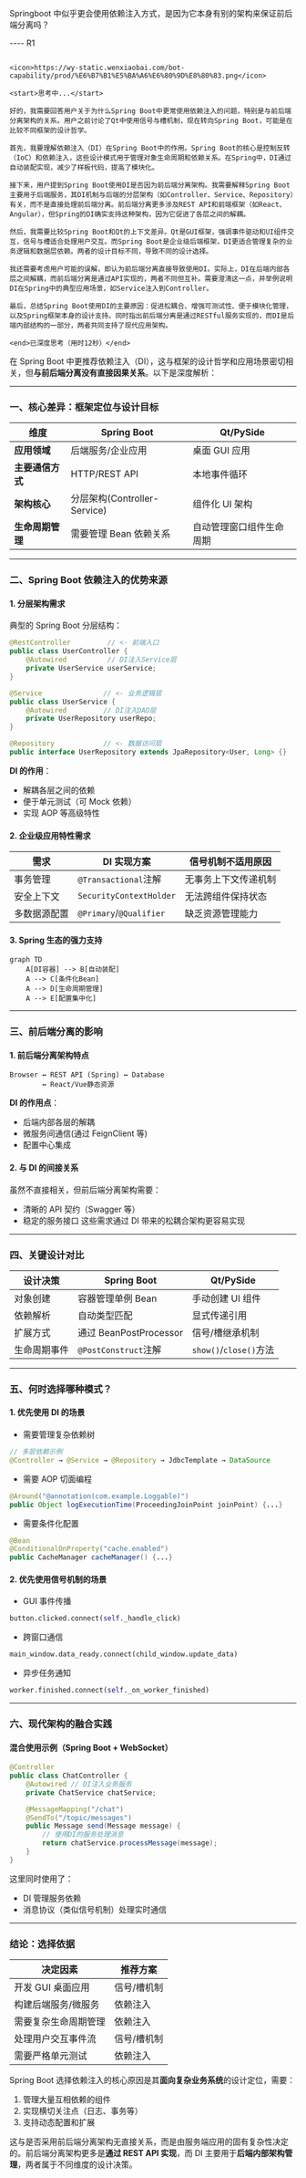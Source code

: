 Springboot 中似乎更会使用依赖注入方式，是因为它本身有别的架构来保证前后端分离吗？

---- R1

```ys_think

<icon>https://wy-static.wenxiaobai.com/bot-capability/prod/%E6%B7%B1%E5%BA%A6%E6%80%9D%E8%80%83.png</icon>

<start>思考中...</start>

好的，我需要回答用户关于为什么Spring Boot中更常使用依赖注入的问题，特别是与前后端分离架构的关系。用户之前讨论了Qt中使用信号与槽机制，现在转向Spring Boot，可能是在比较不同框架的设计哲学。

首先，我要理解依赖注入（DI）在Spring Boot中的作用。Spring Boot的核心是控制反转（IoC）和依赖注入，这些设计模式用于管理对象生命周期和依赖关系。在Spring中，DI通过自动装配实现，减少了样板代码，提高了模块化。

接下来，用户提到Spring Boot使用DI是否因为前后端分离架构。我需要解释Spring Boot主要用于后端服务，其DI机制与后端的分层架构（如Controller、Service、Repository）有关，而不是直接处理前后端分离。前后端分离更多涉及REST API和前端框架（如React、Angular），但Spring的DI确实支持这种架构，因为它促进了各层之间的解耦。

然后，我需要比较Spring Boot和Qt的上下文差异。Qt是GUI框架，强调事件驱动和UI组件交互，信号与槽适合处理用户交互。而Spring Boot是企业级后端框架，DI更适合管理复杂的业务逻辑和数据层依赖。两者的设计目标不同，导致不同的设计选择。

我还需要考虑用户可能的误解，即认为前后端分离直接导致使用DI。实际上，DI在后端内部各层之间解耦，而前后端分离是通过API实现的，两者不同但互补。需要澄清这一点，并举例说明DI在Spring中的典型应用场景，如Service注入到Controller。

最后，总结Spring Boot使用DI的主要原因：促进松耦合、增强可测试性、便于模块化管理，以及Spring框架本身的设计支持。同时指出前后端分离是通过RESTful服务实现的，而DI是后端内部结构的一部分，两者共同支持了现代应用架构。

<end>已深度思考（用时12秒）</end>

```

在 Spring Boot 中更推荐依赖注入（DI），这与框架的设计哲学和应用场景密切相关，但**与前后端分离没有直接因果关系**。以下是深度解析：

---

### 一、核心差异：框架定位与设计目标

| **维度**         | Spring Boot                  | Qt/PySide                |
| ---------------- | ---------------------------- | ------------------------ |
| **应用领域**     | 后端服务/企业应用            | 桌面 GUI 应用            |
| **主要通信方式** | HTTP/REST API                | 本地事件循环             |
| **架构核心**     | 分层架构(Controller-Service) | 组件化 UI 架构           |
| **生命周期管理** | 需要管理 Bean 依赖关系       | 自动管理窗口组件生命周期 |

---

### 二、Spring Boot 依赖注入的优势来源

#### 1. 分层架构需求

典型的 Spring Boot 分层结构：

```java
@RestController         // <- 前端入口
public class UserController {
    @Autowired          // DI注入Service层
    private UserService userService;
}

@Service               // <- 业务逻辑层
public class UserService {
    @Autowired         // DI注入DAO层
    private UserRepository userRepo;
}

@Repository            // <- 数据访问层
public interface UserRepository extends JpaRepository<User, Long> {}
```

**DI 的作用**：

- 解耦各层之间的依赖
- 便于单元测试（可 Mock 依赖）
- 实现 AOP 等高级特性

#### 2. 企业级应用特性需求

| **需求**     | DI 实现方案             | 信号机制不适用原因   |
| ------------ | ----------------------- | -------------------- |
| 事务管理     | `@Transactional`注解    | 无事务上下文传递机制 |
| 安全上下文   | `SecurityContextHolder` | 无法跨组件保持状态   |
| 多数据源配置 | `@Primary`/`@Qualifier` | 缺乏资源管理能力     |

#### 3. Spring 生态的强力支持

```mermaid
graph TD
    A[DI容器] --> B[自动装配]
    A --> C[条件化Bean]
    A --> D[生命周期管理]
    A --> E[配置集中化]
```

---

### 三、前后端分离的影响

#### 1. 前后端分离架构特点

```text
Browser ↔ REST API (Spring) ↔ Database
        ↔ React/Vue静态资源
```

**DI 的作用点**：

- 后端内部各层的解耦
- 微服务间通信(通过 FeignClient 等)
- 配置中心集成

#### 2. 与 DI 的间接关系

虽然不直接相关，但前后端分离架构需要：

- 清晰的 API 契约（Swagger 等）
- 稳定的服务接口
  这些需求通过 DI 带来的松耦合架构更容易实现

---

### 四、关键设计对比

| **设计决策** | Spring Boot            | Qt/PySide              |
| ------------ | ---------------------- | ---------------------- |
| 对象创建     | 容器管理单例 Bean      | 手动创建 UI 组件       |
| 依赖解析     | 自动类型匹配           | 显式传递引用           |
| 扩展方式     | 通过 BeanPostProcessor | 信号/槽继承机制        |
| 生命周期事件 | `@PostConstruct`注解   | `show()`/`close()`方法 |

---

### 五、何时选择哪种模式？

#### 1. 优先使用 DI 的场景

- 需要管理复杂依赖树

```java
// 多层依赖示例
@Controller → @Service → @Repository → JdbcTemplate → DataSource
```

- 需要 AOP 切面编程

```java
@Around("@annotation(com.example.Loggable)")
public Object logExecutionTime(ProceedingJoinPoint joinPoint) {...}
```

- 需要条件化配置

```java
@Bean
@ConditionalOnProperty("cache.enabled")
public CacheManager cacheManager() {...}
```

#### 2. 优先使用信号机制的场景

- GUI 事件传播

```python
button.clicked.connect(self._handle_click)
```

- 跨窗口通信

```python
main_window.data_ready.connect(child_window.update_data)
```

- 异步任务通知

```python
worker.finished.connect(self._on_worker_finished)
```

---

### 六、现代架构的融合实践

#### 混合使用示例（Spring Boot + WebSocket）

```java
@Controller
public class ChatController {
    @Autowired // DI注入业务服务
    private ChatService chatService;

    @MessageMapping("/chat")
    @SendTo("/topic/messages")
    public Message send(Message message) {
        // 使用DI的服务处理消息
        return chatService.processMessage(message);
    }
}
```

这里同时使用了：

- DI 管理服务依赖
- 消息协议（类似信号机制）处理实时通信

---

### 结论：选择依据

| **决定因素**         | 推荐方案    |
| -------------------- | ----------- |
| 开发 GUI 桌面应用    | 信号/槽机制 |
| 构建后端服务/微服务  | 依赖注入    |
| 需要复杂生命周期管理 | 依赖注入    |
| 处理用户交互事件流   | 信号/槽机制 |
| 需要严格单元测试     | 依赖注入    |

Spring Boot 选择依赖注入的核心原因是其**面向复杂业务系统**的设计定位，需要：

1. 管理大量互相依赖的组件
2. 实现横切关注点（日志、事务等）
3. 支持动态配置和扩展

这与是否采用前后端分离架构无直接关系，而是由服务端应用的固有复杂性决定的。前后端分离架构更多是**通过 REST API 实现**，而 DI 主要用于**后端内部架构管理**，两者属于不同维度的设计决策。
